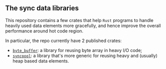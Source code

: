 ## The sync data libraries
This repository contains a few crates that help `Rust` programs to handle heavily used
data elements more gracefully, and hence improve the overall performance around hot
code region. 

In particular, the repo currently have 2 published crates:
* [`byte_buffer`](https://github.com/Chopinsky/byte_buffer/blob/master/byte_buffer/README.md): a library for reusing byte array in heavy I/O code;
* [`syncpool`](https://github.com/Chopinsky/byte_buffer/blob/master/syncpool/README.md): a library that's more generic for reusing heavy and (usually) heap based
data elements.
